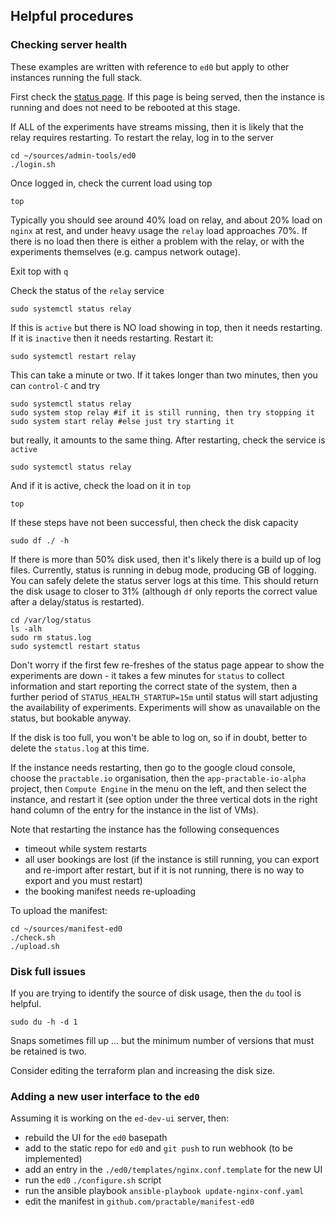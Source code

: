 ## Helpful procedures

### Checking server health

These examples are written with reference to `ed0` but apply to other instances running the full stack.

First check the [status page](https://app.practable.io/ed0/status/). If this page is being served, then the instance is running and does not need to be rebooted at this stage.

If ALL of the experiments have streams missing, then it is likely that the relay requires restarting. To restart the relay, log in to the server

```
cd ~/sources/admin-tools/ed0
./login.sh
```

Once logged in, check the current load using top

```
top
```

Typically you should see around 40% load on relay, and about 20% load on `nginx` at rest, and under heavy usage the `relay` load approaches 70%. If there is no load then there is either a problem with the relay, or with the experiments themselves (e.g. campus network outage).

Exit top with `q`

Check the status of the `relay` service

```
sudo systemctl status relay
```

If this is `active` but there is NO load showing in top, then it needs restarting. If it is `inactive` then it needs restarting. Restart it:

```
sudo systemctl restart relay
```

This can take a minute or two. If it takes longer than two minutes, then you can `control-C` and try 

```
sudo systemctl status relay 
sudo system stop relay #if it is still running, then try stopping it
sudo system start relay #else just try starting it
```

but really, it amounts to the same thing. After restarting, check the service is `active`

```
sudo systemctl status relay
```

And if it is active, check the load on it in `top`

```
top
```

If these steps have not been successful, then check the disk capacity

```
sudo df ./ -h
```

If there is more than 50% disk used, then it's likely there is a build up of log files. Currently, status is running in debug mode, producing GB of logging. You can safely delete the status server logs at this time. This should return the disk usage to closer to 31% (although `df` only reports the correct value after a delay/status is restarted).

```
cd /var/log/status
ls -alh 
sudo rm status.log
sudo systemctl restart status
```
Don't worry if the first few re-freshes of the status page appear to show the experiments are down - it takes a few minutes for `status` to collect information and start reporting the correct state of the system, then a further period of `STATUS_HEALTH_STARTUP=15m` until status will start adjusting the availability of experiments. Experiments will show as unavailable on the status, but bookable anyway.

If the disk is too full, you won't be able to log on, so if in doubt, better to delete the `status.log` at this time.

If the instance needs restarting, then go to the google cloud console, choose the `practable.io` organisation, then the `app-practable-io-alpha` project, then `Compute Engine` in the menu on the left, and then select the instance, and restart it (see option under the three vertical dots in the right hand column of the entry for the instance in the list of VMs).

Note that restarting the instance has the following consequences
- timeout while system restarts
- all user bookings are lost (if the instance is still running, you can export and re-import after restart, but if it is not running, there is no way to export and you must restart)
- the booking manifest needs re-uploading 


To upload the manifest:
```
cd ~/sources/manifest-ed0
./check.sh
./upload.sh
```

### Disk full issues

If you are trying to identify the source of disk usage, then the `du` tool is helpful.

`sudo du -h -d 1`

Snaps sometimes fill up ... but the minimum number of versions that must be retained is two.

Consider editing the terraform plan and increasing the disk size.

### Adding a new user interface to the `ed0`
Assuming it is working on the `ed-dev-ui` server, then:

- rebuild the UI for the `ed0` basepath
- add to the static repo for `ed0` and `git push` to run webhook (to be implemented)
- add an entry in the `./ed0/templates/nginx.conf.template` for the new UI
- run the `ed0` `./configure.sh` script
- run the ansible playbook `ansible-playbook update-nginx-conf.yaml`
- edit the manifest in `github.com/practable/manifest-ed0`
